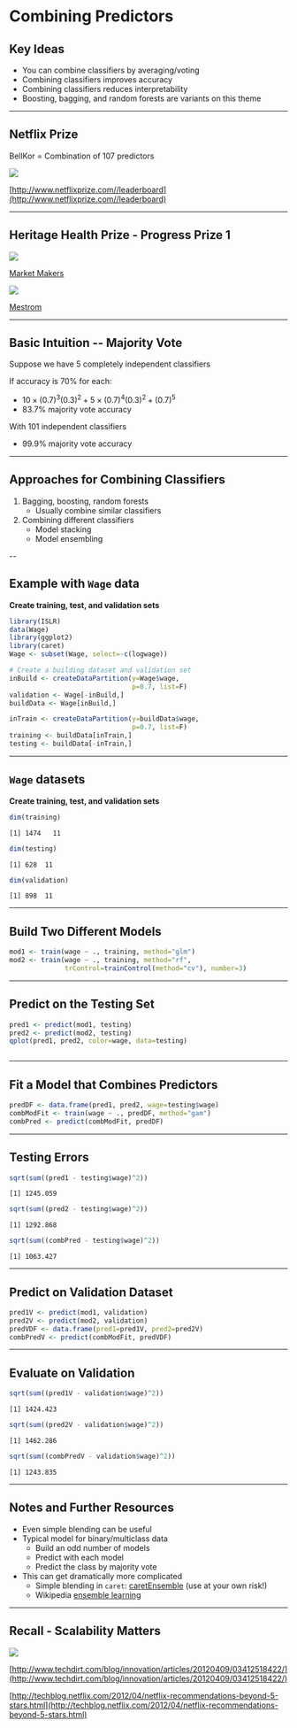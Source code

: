 # Combining Predictors



## Key Ideas

- You can combine classifiers by averaging/voting
- Combining classifiers improves accuracy
- Combining classifiers reduces interpretability
- Boosting, bagging, and random forests are variants on this theme

---

## Netflix Prize

BellKor = Combination of 107 predictors

![](netflix1.JPG)

[http://www.netflixprize.com//leaderboard](http://www.netflixprize.com//leaderboard)

---

## Heritage Health Prize - Progress Prize 1

![](progress1.JPG)

[Market Makers](https://kaggle2.blob.core.windows.net/wiki-files/327/e4cd1d25-eca9-49ca-9593-b254a773fe03/Market%20Makers%20-%20Milestone%201%20Description%20V2%201.pdf)

![](progress2.JPG)

[Mestrom](https://kaggle2.blob.core.windows.net/wiki-files/327/09ccf652-8c1c-4a3d-b979-ce2369c985e4/Willem%20Mestrom%20-%20Milestone%201%20Description%20V2%202.pdf)

---

## Basic Intuition -- Majority Vote

Suppose we have 5 completely independent classifiers

If accuracy is 70% for each:

- $10 \times (0.7)^3(0.3)^2 + 5 \times (0.7)^4(0.3)^2 + (0.7)^5$
- 83.7% majority vote accuracy

With 101 independent classifiers

- 99.9% majority vote accuracy

---

## Approaches for Combining Classifiers

1. Bagging, boosting, random forests
    - Usually combine similar classifiers
2. Combining different classifiers
    - Model stacking
    - Model ensembling

--

## Example with `Wage` data

**Create training, test, and validation sets**


```r
library(ISLR)
data(Wage)
library(ggplot2)
library(caret)
Wage <- subset(Wage, select=-c(logwage))

# Create a building dataset and validation set
inBuild <- createDataPartition(y=Wage$wage,
                               p=0.7, list=F)
validation <- Wage[-inBuild,]
buildData <- Wage[inBuild,]

inTrain <- createDataPartition(y=buildData$wage,
                               p=0.7, list=F)
training <- buildData[inTrain,]
testing <- buildData[-inTrain,]
```

---

## `Wage` datasets

**Create training, test, and validation sets**


```r
dim(training)
```

```
[1] 1474   11
```

```r
dim(testing)
```

```
[1] 628  11
```

```r
dim(validation)
```

```
[1] 898  11
```

---

## Build Two Different Models


```r
mod1 <- train(wage ~ ., training, method="glm")
mod2 <- train(wage ~ ., training, method="rf",
              trControl=trainControl(method="cv"), number=3)
```

---

## Predict on the Testing Set


```r
pred1 <- predict(mod1, testing)
pred2 <- predict(mod2, testing)
qplot(pred1, pred2, color=wage, data=testing)
```

<div class="rimage center"><img src="fig/predict1-1.png" title="" alt="" class="plot" /></div>

---

## Fit a Model that Combines Predictors


```r
predDF <- data.frame(pred1, pred2, wage=testing$wage)
combModFit <- train(wage ~ ., predDF, method="gam")
combPred <- predict(combModFit, predDF)
```

---

## Testing Errors


```r
sqrt(sum((pred1 - testing$wage)^2))
```

```
[1] 1245.059
```

```r
sqrt(sum((pred2 - testing$wage)^2))
```

```
[1] 1292.868
```

```r
sqrt(sum((combPred - testing$wage)^2))
```

```
[1] 1063.427
```

---

## Predict on Validation Dataset


```r
pred1V <- predict(mod1, validation)
pred2V <- predict(mod2, validation)
predVDF <- data.frame(pred1=pred1V, pred2=pred2V)
combPredV <- predict(combModFit, predVDF)
```

---

## Evaluate on Validation


```r
sqrt(sum((pred1V - validation$wage)^2))
```

```
[1] 1424.423
```

```r
sqrt(sum((pred2V - validation$wage)^2))
```

```
[1] 1462.286
```

```r
sqrt(sum((combPredV - validation$wage)^2))
```

```
[1] 1243.835
```

---

## Notes and Further Resources

- Even simple blending can be useful
- Typical model for binary/multiclass data
    - Build an odd number of models
    - Predict with each model
    - Predict the class by majority vote
- This can get dramatically more complicated
    - Simple blending in `caret`: [caretEnsemble](https://github.com/zachmayer/caretEnsemble) (use at your own risk!)
    - Wikipedia [ensemble learning](https://en.wikipedia.org/wiki/Ensemble_learning)
    
---

## Recall - Scalability Matters

![](netflix2.JPG)

[http://www.techdirt.com/blog/innovation/articles/20120409/03412518422/](http://www.techdirt.com/blog/innovation/articles/20120409/03412518422/)

[http://techblog.netflix.com/2012/04/netflix-recommendations-beyond-5-stars.html](http://techblog.netflix.com/2012/04/netflix-recommendations-beyond-5-stars.html) 
